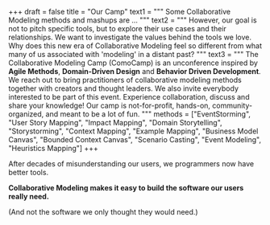 +++
draft = false
title = "Our Camp"
text1 = """
Some Collaborative Modeling methods and mashups are ...
"""
text2 = """
However, our goal is not to pitch specific tools, but to explore their use cases and their relationships. We want to investigate the values behind the tools we love. Why does this new era of Collaborative Modeling feel so different from what many of us associated with 'modeling' in a distant past?
"""
text3 = """
The Collaborative Modeling Camp (ComoCamp) is an unconference inspired by **Agile Methods**, **Domain-Driven Design** and **Behavior Driven Development**. We reach out to bring practitioners of collaborative modeling methods together with creators and thought leaders. We also invite everybody interested to be part of this event. Experience collaboration, discuss and share your knowledge! Our camp is not-for-profit, hands-on, community-organized, and meant to be a lot of fun.
"""
methods = ["EventStorming", "User Story Mapping", "Impact Mapping", "Domain Storytelling", "Storystorming", "Context Mapping", "Example Mapping", "Business Model Canvas", "Bounded Context Canvas", "Scenario Casting", "Event Modeling", "Heuristics Mapping"]
+++

After decades of misunderstanding our users, we programmers now have better tools.

**Collaborative Modeling makes it easy to build the software our users really need.**

(And not the software we only thought they would need.)